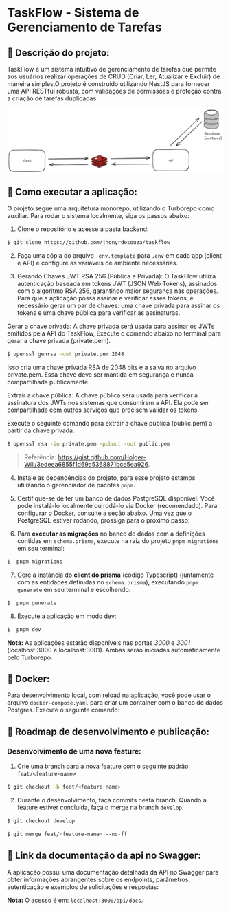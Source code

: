 # TaskFlow - Sistema de Gerenciamento de Tarefas

## 🎯 **Descrição do projeto:**

TaskFlow é um sistema intuitivo de gerenciamento de tarefas que permite aos usuários realizar operações de CRUD (Criar, Ler, Atualizar e Excluir) de maneira simples.O projeto é construído utilizando NestJS para fornecer uma API RESTful robusta, com validações de permissões e proteção contra a criação de tarefas duplicadas.

![architecture](./architecture.png)

## 🐛 **Como executar a aplicação:**

O projeto segue uma arquitetura monorepo, utilizando o Turborepo como auxiliar. Para rodar o sistema localmente, siga os passos abaixo:

1. Clone o repositório e acesse a pasta backend:

```bash
$ git clone https://github.com/jhonyrdesouza/taskflow
```

2. Faça uma cópia do arquivo `.env.template` para `.env` em cada app (client e API) e configure as variáveis de ambiente necessárias.

3. Gerando Chaves JWT RSA 256 (Pública e Privada): O TaskFlow utiliza autenticação baseada em tokens JWT (JSON Web Tokens), assinados com o algoritmo RSA 256, garantindo maior segurança nas operações. Para que a aplicação possa assinar e verificar esses tokens, é necessário gerar um par de chaves: uma chave privada para assinar os tokens e uma chave pública para verificar as assinaturas.

Gerar a chave privada: A chave privada será usada para assinar os JWTs emitidos pela API do TaskFlow, Execute o comando abaixo no terminal para gerar a chave privada (private.pem).

```bash
$ openssl genrsa -out private.pem 2048
```

Isso cria uma chave privada RSA de 2048 bits e a salva no arquivo private.pem. Essa chave deve ser mantida em segurança e nunca compartilhada publicamente.

Extrair a chave pública: A chave pública será usada para verificar a assinatura dos JWTs nos sistemas que consumirem a API. Ela pode ser compartilhada com outros serviços que precisem validar os tokens.

Execute o seguinte comando para extrair a chave pública (public.pem) a partir da chave privada:

```bash
$ openssl rsa -in private.pem -pubout -out public.pem
```

> Referência: https://gist.github.com/Holger-Will/3edeea6855f1d69a5368871bce5ea926.

4. Instale as dependências do projeto, para esse projeto estamos utilizando o gerenciador de pacotes `pnpm`.

5. Certifique-se de ter um banco de dados PostgreSQL disponível. Você pode instalá-lo localmente ou rodá-lo via Docker (recomendado). Para configurar o Docker, consulte a seção abaixo. Uma vez que o PostgreSQL estiver rodando, prossiga para o próximo passo:

6. Para **executar as migrações** no banco de dados com a definições contidas em `schema.prisma`,
   execute na raiz do projeto `pnpm migrations` em seu terminal:

```bash
$  pnpm migrations
```

7. Gere a instância do **client do prisma** (código Typescript) (juntamente com as entidades definidas no `schema.prisma`), executando `pnpm generate` em seu terminal e escolhendo:

```bash
$  pnpm generate
```

8. Execute a aplicação em modo dev:

```bash
$  pnpm dev
```

**Nota:** As aplicações estarão disponíveis nas portas _3000_ e _3001_ (localhost:3000 e localhost:3001). Ambas serão iniciadas automaticamente pelo Turborepo.

## 🐳 **Docker:**

Para desenvolvimento local, com reload na aplicação, você pode usar o arquivo `docker-compose.yaml` para criar um container com o banco de dados Postgres. Execute o seguinte comando:

## 🚀 **Roadmap de desenvolvimento e publicação:**

### Desenvolvimento de uma nova feature:

1. Crie uma branch para a nova feature com o seguinte padrão: `feat/<feature-name>`

```bash
$ git checkout -b feat/<feature-name>
```

2. Durante o desenvolvimento, faça commits nesta branch. Quando a feature estiver concluída, faça o merge na branch `develop`.

```bash
$ git checkout develop
```

```bash
$ git merge feat/<feature-name> --no-ff
```

## 🔗 **Link da documentação da api no Swagger:**

A aplicação possui uma documentação detalhada da API no Swagger para obter informações abrangentes sobre os endpoints, parâmetros, autenticação e exemplos de solicitações e respostas:

**Nota:** O acesso é em: `localhost:3000/api/docs`.
